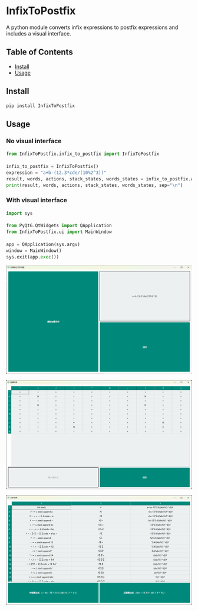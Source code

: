 # InfixToPostfix

A python module converts infix expressions to postfix expressions and includes a visual interface.

## Table of Contents

- [Install](#install)
- [Usage](#usage)

## Install

```sh
pip install InfixToPostfix
```

## Usage

### No visual interface

```python
from InfixToPostfix.infix_to_postfix import InfixToPostfix

infix_to_postfix = InfixToPostfix()
expression = "a+b-(12.3*cde/(10%2^3))"
result, words, actions, stack_states, words_states = infix_to_postfix.analyze(expression)
print(result, words, actions, stack_states, words_states, sep="\n")
```

### With visual interface

```python
import sys

from PyQt6.QtWidgets import QApplication
from InfixToPostfix.ui import MainWindow

app = QApplication(sys.argv)
window = MainWindow()
sys.exit(app.exec())
```

![visual_interface_1.png](https://github.com/RoiexLee/InfixToPostfix/blob/main/resource/visual_interface_1.png?raw=true)

![visual_interface_2.png](https://github.com/RoiexLee/InfixToPostfix/blob/main/resource/visual_interface_2.png?raw=true)

![visual_interface_3.png](https://github.com/RoiexLee/InfixToPostfix/blob/main/resource/visual_interface_3.png?raw=true)